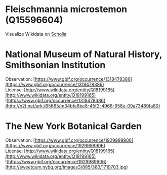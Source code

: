 
Fleischmannia microstemon (Q15596604)
=====================================
  
Visualize Wikidata on [Scholia](https://scholia.toolforge.org/taxon/Q15596604)
# National Museum of Natural History, Smithsonian Institution
  
Observation: [https://www.gbif.org/occurrence/1318478386](https://www.gbif.org/occurrence/1318478386)  
License: [http://www.wikidata.org/entity/Q18199165](http://www.wikidata.org/entity/Q18199165)  
![https://www.gbif.org/occurrence/1318478386](http://n2t.net/ark:/65665/m34bfe8be8-45f2-4968-958e-09a73489fa80)
# The New York Botanical Garden
  
Observation: [https://www.gbif.org/occurrence/1929989906](https://www.gbif.org/occurrence/1929989906)  
License: [http://www.wikidata.org/entity/Q18199165](http://www.wikidata.org/entity/Q18199165)  
![https://www.gbif.org/occurrence/1929989906](http://sweetgum.nybg.org/images3/885/383/1719703.jpg)